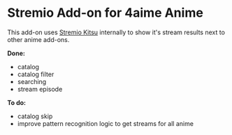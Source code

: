 # Stremio Add-on for 4aime Anime

This add-on uses [Stremio Kitsu](https://github.com/henryhomes/stremio-kitsu) internally to show it's stream results next to other anime add-ons.


**Done:**

- catalog
- catalog filter
- searching
- stream episode


**To do:**

- catalog skip
- improve pattern recognition logic to get streams for all anime

